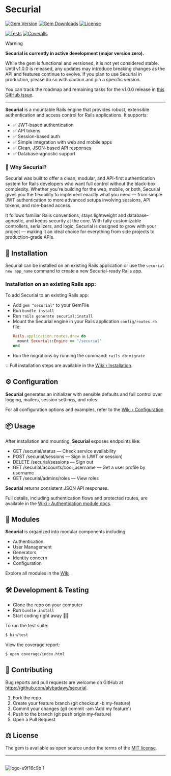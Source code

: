 # Securial

[![Gem Version](https://img.shields.io/gem/v/securial?logo=rubygems&logoColor=ffffff&logoSize=auto&label=version&color=violet&cacheSeconds=120)](https://rubygems.org/gems/securial)
[![Gem Downloads](https://img.shields.io/gem/dt/securial.svg)](https://rubygems.org/gems/securial)
[![License](https://img.shields.io/badge/license-MIT-blue)](https://github.com/AlyBadawy/Securial?tab=MIT-1-ov-file#readme)

[![Tests](https://github.com/alybadawy/securial/actions/workflows/ci.yml/badge.svg)](https://github.com/alybadawy/securial/actions)
[![Coveralls](https://img.shields.io/coverallsCoverage/github/AlyBadawy/Securial?branch=main&logo=coveralls&logoColor=%233F5767&labelColor=ddeedd)
](https://coveralls.io/github/AlyBadawy/Securial?branch=main)

> [!WARNING]
>
> **Securial is currently in active development (major version zero).**
>
> While the gem is functional and versioned, it is not yet considered stable. Until v1.0.0 is released, any updates may introduce breaking changes as the API and features continue to evolve. If you plan to use Securial in production, please do so with caution and pin a specific version.
>
> You can track the roadmap and remaining tasks for the v1.0.0 release in [this GitHub issue](https://github.com/AlyBadawy/Securial/issues/5).

---

**Securial** is a mountable Rails engine that provides robust, extensible authentication and access control for Rails applications. It supports:

- ✅ JWT-based authentication
- ✅ API tokens
- ✅ Session-based auth
- ✅ Simple integration with web and mobile apps
- ✅ Clean, JSON-based API responses
- ✅ Database-agnostic support

### 🚀 Why Securial?

Securial was built to offer a clean, modular, and API-first authentication system for Rails developers who want full control without the black-box complexity. Whether you're building for the web, mobile, or both, Securial gives you the flexibility to implement exactly what you need — from simple JWT authentication to more advanced setups involving sessions, API tokens, and role-based access.

It follows familiar Rails conventions, stays lightweight and database-agnostic, and keeps security at the core. With fully customizable controllers, serializers, and logic, Securial is designed to grow with your project — making it an ideal choice for everything from side projects to production-grade APIs.

## 🚀 Installation

Securial can be installed on an existing Rails application or use the `securial new app_name` command to create a new Securial-ready Rails app.

### Installation on an existing Rails app:

To add Securial to an existing Rails app:

- Add `gem "securial"` to your GemFile
- Run `bundle install`
- Run `rails generate securial:install`
- Mount the Securial engine in your Rails application `config/routes.rb` file:
  ```ruby
  Rails.application.routes.draw do
    mount Securial::Engine => "/securial"
  end
  ```
- Run the migrations by running the command: `rails db:migrate`

💡 Full installation steps are available in the [Wiki › Installation](https://github.com/AlyBadawy/Securial/wiki/Installation).

## ⚙️ Configuration

**Securial** generates an initializer with sensible defaults and full control over logging, mailers, session settings, and roles.

For all configuration options and examples, refer to the [Wiki › Configuration](https://github.com/AlyBadawy/Securial/wiki/Configuration)

## 📦 Usage

After installation and mounting, **Securial** exposes endpoints like:

- GET /securial/status — Check service availability
- POST /securial/sessions — Sign in (JWT or session)
- DELETE /securial/sessions — Sign out
- GET /securial/accounts/cool_username — Get a user profile by username
- GET /securial/admins/roles — View roles

**Securial** returns consistent JSON API responses.

Full details, including authentication flows and protected routes, are available in the [Wiki › Authentication module docs](https://github.com/AlyBadawy/Securial/wiki/Authentication).

## 🧩 Modules

**Securial** is organized into modular components including:

- Authentication
- User Management
- Generators
- Identity concern
- Configuration

Explore all modules in the [Wiki](https://github.com/AlyBadawy/Securial/wiki).

## 🛠 Development & Testing

- Clone the repo on your computer
- Run `bundle install`
- Start coding right away 🏃‍♂️

To run the test suite:

```bash
$ bin/test
```

View the coverage report:

```bash
$ open coverage/index.html
```

## 🤝 Contributing

Bug reports and pull requests are welcome on GitHub at https://github.com/alybadawy/securial.

1. Fork the repo
2. Create your feature branch (git checkout -b my-feature)
3. Commit your changes (git commit -am 'Add my feature')
4. Push to the branch (git push origin my-feature)
5. Open a Pull Request

## ⚖️ License

The gem is available as open source under the terms of the [MIT license](https://github.com/AlyBadawy/Securial?tab=MIT-1-ov-file#readme).

---

\
![logo-e9f16c9b 1](https://github.com/AlyBadawy/AlyBadawy/assets/1198568/471e5332-f8d0-4b78-a333-7e207780ecc1)
